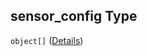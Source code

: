 ## sensor_config Type

`object[]` ([Details](iea43_wra_data_model-properties-measurement-location-items-properties-measurement-point-items-properties-sensor-configuration-items.md))
